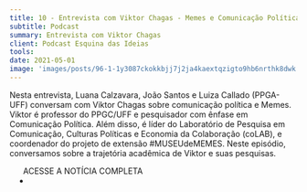 ```yaml
---
title: 10 - Entrevista com Viktor Chagas - Memes e Comunicação Política
subtitle: Podcast
summary: Entrevista com Viktor Chagas
client: Podcast Esquina das Ideias
tools: 
date: 2021-05-01
image: 'images/posts/96-1-1y3087ckokkbjj7j2ja4kaextqzigto9hb6nrthk8dwk.png'
---
```


Nesta entrevista, Luana Calzavara, João Santos e Luiza Callado (PPGA-UFF) conversam com Viktor Chagas sobre comunicação política e Memes. Viktor é  professor do PPGC/UFF e pesquisador com ênfase em Comunicação Política. Além disso, é líder do Laboratório de Pesquisa em Comunicação, Culturas Políticas e Economia da Colaboração (coLAB), e coordenador do projeto de extensão #MUSEUdeMEMES. Neste episódio, conversamos sobre a trajetória acadêmica de Viktor e suas pesquisas.

<div class="post__share"><ul class="share__list list-reset">ACESSE A NOTÍCIA COMPLETA<li class="share__item" style="margin-left: 10px"><a class="share__link share__facebook" style="background: #fa5657" href="https://open.spotify.com/episode/7tzXDWe4xNlATIy5pnOErk 
onclick=window.open(this.href, 'pop-up', 'left=20,top=20,width=500,height=500,toolbar=1,resizable=0'); return false;" title="Link" rel="nofollow"><i class="fa-solid fa-link"></i></a></li></ul></div>
<!-- <div class="gallery-box"><div class="gallery"><img src="/clipping/images/example-1.jpg" loading="lazy" alt="Project"><img src="/clipping/images/example-2.jpg" loading="lazy" alt="Project"></div><em>Gallery / <a href="https://www.freepik.com/" target="_blank">Freepic</a></em></div> -->
